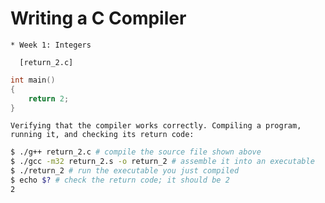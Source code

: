 # Writing a C Compiler

    * Week 1: Integers

      [return_2.c]
```c
int main()
{
    return 2;
}
```
    Verifying that the compiler works correctly. Compiling a program, running it, and checking its return code:

```bash
$ ./g++ return_2.c # compile the source file shown above
$ ./gcc -m32 return_2.s -o return_2 # assemble it into an executable
$ ./return_2 # run the executable you just compiled
$ echo $? # check the return code; it should be 2
2
```